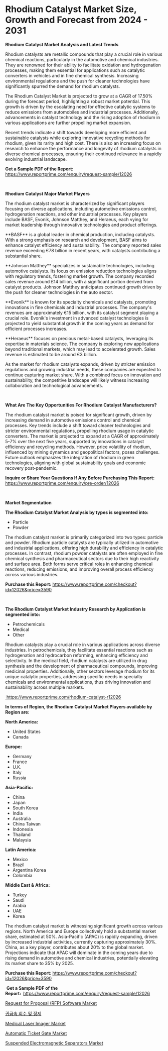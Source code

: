 <p><h1>Rhodium Catalyst Market Size, Growth and Forecast from 2024 - 2031</h1></p><p><strong>Rhodium Catalyst Market Analysis and Latest Trends</strong></p>
<p><p>Rhodium catalysts are metallic compounds that play a crucial role in various chemical reactions, particularly in the automotive and chemical industries. They are renowned for their ability to facilitate oxidation and hydrogenation processes, making them essential for applications such as catalytic converters in vehicles and in fine chemical synthesis. Increasing environmental regulations and the push for cleaner technologies have significantly spurred the demand for rhodium catalysts.</p><p>The Rhodium Catalyst Market is projected to grow at a CAGR of 17.50% during the forecast period, highlighting a robust market potential. This growth is driven by the escalating need for effective catalytic systems to reduce emissions from automobiles and industrial processes. Additionally, advancements in catalyst technology and the rising adoption of rhodium in various applications are further propelling market expansion.</p><p>Recent trends indicate a shift towards developing more efficient and sustainable catalysts while exploring innovative recycling methods for rhodium, given its rarity and high cost. There is also an increasing focus on research to enhance the performance and longevity of rhodium catalysts in diverse chemical processes, ensuring their continued relevance in a rapidly evolving industrial landscape.</p></p>
<p><strong>Get a Sample PDF of the Report:&nbsp;</strong> <a href="https://www.reportprime.com/enquiry/request-sample/12026">https://www.reportprime.com/enquiry/request-sample/12026</a></p>
<p>&nbsp;</p>
<p><strong>Rhodium Catalyst Major Market Players</strong></p>
<p><p>The rhodium catalyst market is characterized by significant players focusing on diverse applications, including automotive emissions control, hydrogenation reactions, and other industrial processes. Key players include BASF, Evonik, Johnson Matthey, and Heraeus, each vying for market leadership through innovative technologies and product offerings.</p><p>**BASF** is a global leader in chemical production, including catalysts. With a strong emphasis on research and development, BASF aims to enhance catalyst efficiency and sustainability. The company reported sales revenue exceeding €78 billion in recent years, with catalysts contributing a substantial share.</p><p>**Johnson Matthey** specializes in sustainable technologies, including automotive catalysts. Its focus on emission reduction technologies aligns with regulatory trends, fostering market growth. The company recorded sales revenue around £14 billion, with a significant portion derived from catalyst products. Johnson Matthey anticipates continued growth driven by the push for cleaner technologies in the auto sector.</p><p>**Evonik** is known for its specialty chemicals and catalysts, promoting innovations in fine chemicals and industrial processes. The company's revenues are approximately €15 billion, with its catalyst segment playing a crucial role. Evonik's investment in advanced catalyst technologies is projected to yield substantial growth in the coming years as demand for efficient processes increases.</p><p>**Heraeus** focuses on precious metal-based catalysts, leveraging its expertise in materials science. The company is exploring new applications beyond traditional markets, which may lead to accelerated growth. Sales revenue is estimated to be around €3 billion.</p><p>As the market for rhodium catalysts expands, driven by stricter emission regulations and growing industrial needs, these companies are expected to continue capturing market share. With a combined focus on innovation and sustainability, the competitive landscape will likely witness increasing collaboration and technological advancements.</p></p>
<p>&nbsp;</p>
<p><strong>What Are The Key Opportunities For Rhodium Catalyst Manufacturers?</strong></p>
<p><p>The rhodium catalyst market is poised for significant growth, driven by increasing demand in automotive emissions control and chemical processes. Key trends include a shift toward cleaner technologies and stricter environmental regulations, propelling rhodium usage in catalytic converters. The market is projected to expand at a CAGR of approximately 5-7% over the next five years, supported by innovations in catalyst efficiency and recycling methods. However, price volatility of rhodium, influenced by mining dynamics and geopolitical factors, poses challenges. Future outlook emphasizes the integration of rhodium in green technologies, aligning with global sustainability goals and economic recovery post-pandemic.</p></p>
<p><strong>Inquire or Share Your Questions If Any Before Purchasing This Report:</strong> <a href="https://www.reportprime.com/enquiry/pre-order/12026">https://www.reportprime.com/enquiry/pre-order/12026</a></p>
<p>&nbsp;</p>
<p><strong>Market Segmentation</strong></p>
<p><strong>The Rhodium Catalyst Market Analysis by types is segmented into:</strong></p>
<p><ul><li>Particle</li><li>Powder</li></ul></p>
<p><p>The rhodium catalyst market is primarily categorized into two types: particle and powder. Rhodium particle catalysts are typically utilized in automotive and industrial applications, offering high durability and efficiency in catalytic processes. In contrast, rhodium powder catalysts are often employed in fine chemical synthesis and pharmaceutical sectors due to their high reactivity and surface area. Both forms serve critical roles in enhancing chemical reactions, reducing emissions, and improving overall process efficiency across various industries.</p></p>
<p><strong>Purchase this Report:&nbsp;</strong><a href="https://www.reportprime.com/checkout?id=12026&price=3590">https://www.reportprime.com/checkout?id=12026&price=3590</a></p>
<p>&nbsp;</p>
<p><strong>The Rhodium Catalyst Market Industry Research by Application is segmented into:</strong></p>
<p><ul><li>Petrochemicals</li><li>Medical</li><li>Other</li></ul></p>
<p><p>Rhodium catalysts play a crucial role in various applications across diverse industries. In petrochemicals, they facilitate essential reactions such as hydrogenation and hydrocarbon reforming, enhancing efficiency and selectivity. In the medical field, rhodium catalysts are utilized in drug synthesis and the development of pharmaceutical compounds, improving medicinal properties. Additionally, other sectors leverage rhodium for its unique catalytic properties, addressing specific needs in specialty chemicals and environmental applications, thus driving innovation and sustainability across multiple markets.</p></p>
<p><a href="https://www.reportprime.com/rhodium-catalyst-r12026">&nbsp;https://www.reportprime.com/rhodium-catalyst-r12026</a></p>
<p><strong>In terms of Region, the Rhodium Catalyst Market Players available by Region are:</strong></p>
<p>
    <p> <strong> North America: </strong>
        <ul>
            <li>United States</li>
            <li>Canada</li>
        </ul>
        </p> 
    <p> <strong> Europe: </strong>
        <ul>
            <li>Germany</li>
            <li>France</li>
            <li>U.K.</li>
            <li>Italy</li>
            <li>Russia</li>
        </ul>
        </p> 
    <p> <strong> Asia-Pacific: </strong>
        <ul>
            <li>China</li>
            <li>Japan</li>
            <li>South Korea</li>
            <li>India</li>
            <li>Australia</li>
            <li>China Taiwan</li>
            <li>Indonesia</li>
            <li>Thailand</li>
            <li>Malaysia</li>
        </ul>
        </p> 
    <p> <strong> Latin America: </strong>
        <ul>
            <li>Mexico</li>
            <li>Brazil</li>
            <li>Argentina Korea</li>
            <li>Colombia</li>
        </ul>
        </p> 
    <p> <strong> Middle East & Africa: </strong>
        <ul>
            <li>Turkey</li>
            <li>Saudi</li>
            <li>Arabia</li>
            <li>UAE</li>
            <li>Korea</li>
        </ul>
    </p>
    </p>
<p><p>The rhodium catalyst market is witnessing significant growth across various regions. North America and Europe collectively hold a substantial market share, estimated at 50%. Asia-Pacific (APAC) is rapidly expanding, driven by increased industrial activities, currently capturing approximately 30%. China, as a key player, contributes about 20% to the global market. Projections indicate that APAC will dominate in the coming years due to rising demand in automotive and chemical industries, potentially elevating its market share to 35% by 2025.</p></p>
<p><strong>Purchase this Report: </strong><a href="https://www.reportprime.com/checkout?id=12026&price=3590">https://www.reportprime.com/checkout?id=12026&price=3590</a></p>
<p>&nbsp;<strong>Get a Sample PDF of the Report:&nbsp;&nbsp;</strong><a href="https://www.reportprime.com/enquiry/request-sample/12026">https://www.reportprime.com/enquiry/request-sample/12026</a></p>
<p><strong></strong></p>
<p><p><a href="https://issuu.com/reportprime-2/docs/request-for-proposal-rfp-software-m_d9b784f0950646">Request for Proposal (RFP) Software Market</a></p><p><a href="https://medium.com/@luigispence46/%EA%B8%80%EB%A1%9C%EB%B2%8C-%EA%B7%80%EA%B8%88%EC%86%8D-%ED%9A%8C%EC%88%98-%EB%B0%8F-%EC%A0%95%EC%A0%9C-%EC%8B%9C%EC%9E%A5-%EB%8F%99%ED%96%A5-%EB%B0%8F-%ED%98%81%EC%8B%A0-%EB%AF%B8%EB%9E%98-%EC%A7%80%ED%96%A5%EC%A0%81-%EB%B6%84%EC%84%9D-2024-2031-7cd36f43de14">귀금속 회수 및 정제</a></p><p><a href="https://medium.com/@paulmcglynn6456/the-medical-laser-imager-market-prioritizes-cost-control-and-efficiency-enhancement-658768d5ba27">Medical Laser Imager Market</a></p><p><a href="https://www.linkedin.com/pulse/navigating-automatic-ticket-gate-market-expert-analysis-8ztle?trackingId=rj7OP7ziTNCiykyDE6tCLg%3D%3D">Automatic Ticket Gate Market</a></p><p><a href="https://issuu.com/reportprime-2/docs/suspended-electromagnetic-separator_dbd18cbac88a44">Suspended Electromagnetic Separators Market</a></p></p>